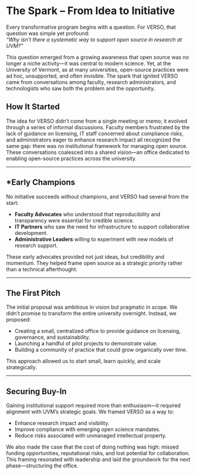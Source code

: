 # The Spark – From Idea to Initiative

Every transformative program begins with a question. For VERSO, that question was simple yet profound:  
*“Why isn’t there a systematic way to support open source in research at UVM?”*  

This question emerged from a growing awareness that open source was no longer a niche activity—it was central to modern science. Yet, at the University of Vermont, as at many universities, open-source practices were ad hoc, unsupported, and often invisible. The spark that ignited VERSO came from conversations among faculty, research administrators, and technologists who saw both the problem and the opportunity.

## How It Started
The idea for VERSO didn’t come from a single meeting or memo; it evolved through a series of informal discussions. Faculty members frustrated by the lack of guidance on licensing, IT staff concerned about compliance risks, and administrators eager to enhance research impact all recognized the same gap: there was no institutional framework for managing open source. These conversations coalesced into a shared vision—an office dedicated to enabling open-source practices across the university.

---

## *Early Champions
No initiative succeeds without champions, and VERSO had several from the start:
- **Faculty Advocates** who understood that reproducibility and transparency were essential for credible science.
- **IT Partners** who saw the need for infrastructure to support collaborative development.
- **Administrative Leaders** willing to experiment with new models of research support.

These early advocates provided not just ideas, but credibility and momentum. They helped frame open source as a strategic priority rather than a technical afterthought.

---

## The First Pitch
The initial proposal was ambitious in vision but pragmatic in scope. We didn’t promise to transform the entire university overnight. Instead, we proposed:
- Creating a small, centralized office to provide guidance on licensing, governance, and sustainability.
- Launching a handful of pilot projects to demonstrate value.
- Building a community of practice that could grow organically over time.

This approach allowed us to start small, learn quickly, and scale strategically.

---

## Securing Buy-In
Gaining institutional support required more than enthusiasm—it required alignment with UVM’s strategic goals. We framed VERSO as a way to:
- Enhance research impact and visibility.
- Improve compliance with emerging open science mandates.
- Reduce risks associated with unmanaged intellectual property.

We also made the case that the cost of doing nothing was high: missed funding opportunities, reputational risks, and lost potential for collaboration. This framing resonated with leadership and laid the groundwork for the next phase—structuring the office.
